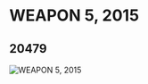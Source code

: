 # WEAPON 5, 2015
## 20479
![WEAPON 5, 2015](https://lc-www-live-s.legocdn.com/media/bricks/5/2/6114372.jpg)